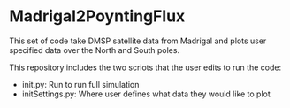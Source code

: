 # Madrigal2PoyntingFlux
This set of code take DMSP satellite data from Madrigal and plots user specified data over the North and South poles.

This repository includes the two scriots that the user edits to run the code:

- init.py: Run to run full simulation
- initSettings.py: Where user defines what data they would like to plot
